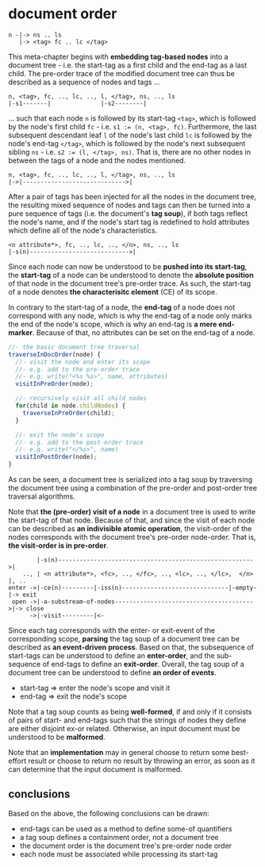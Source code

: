 
# document order

```
n -|-> ns .. ls
   |-> <tag> fc .. lc </tag>
```

This meta-chapter begins with **embedding tag-based nodes** into a document
tree - i.e. the start-tag as a first child and the end-tag as a last child.
The pre-order trace of the modified document tree can thus be described as
a sequence of nodes and tags ...

```
n, <tag>, fc, .., lc, .., l, </tag>, ns, .., ls
|-s1-------|              |-s2--------|
```

... such that each node `n` is followed by its start-tag `<tag>`, which
is followed by the node's first child `fc` - i.e. `s1 := (n, <tag>, fc)`.
Furthermore, the last subsequent descendant leaf `l` of the node's last
child `lc` is followed by the node's end-tag `</tag>`, which is followed
by the node's next subsequent sibling `ns` - i.e. `s2 := (l, </tag>, ns)`.
That is, there are no other nodes in between the tags of a node and the
nodes mentioned.

```
n, <tag>, fc, .., lc, .., l, </tag>, ns, .., ls
|->|----------------------------->|
```

After a pair of tags has been injected for all the nodes in the document tree,
the resulting mixed sequence of nodes and tags can then be turned into a pure
sequence of tags (i.e. the document's **tag soup**), if both tags reflect the
node's name, and if the node's start tag is redefined to hold attributes which
define all of the node's characteristics.

```
<n attribute*>, fc, .., lc, .., </n>, ns, .., ls
|-s(n)---------------------------->|
```

Since each node can now be understood to be **pushed into its start-tag**, the
**start-tag** of a node can be understood to denote the **absolute position**
of that node in the document tree's pre-order trace. As such, the start-tag
of a node denotes **the characterisitc element** (CE) of its scope.

In contrary to the start-tag of a node, the **end-tag** of a node does not
correspond with any node, which is why the end-tag of a node only marks the
end of the node's scope, which is why an end-tag is **a mere end-marker**.
Because of that, no attributes can be set on the end-tag of a node.

```js
//- the basic document tree traversal
traverseInDocOrder(node) {
  //- visit the node and enter its scope
  //- e.g. add to the pre-order trace
  //- e.g. write("<%s %s>", name, attributes)
  visitInPreOrder(node);

  //- recursively visit all child nodes
  for(child in node.childNodes) {
    traverseInPreOrder(child);
  }

  //- exit the node's scope
  //- e.g. add to the post-order trace
  //- e.g. write("</%s>", name)
  visitInPostOrder(node);
}
```

As can be seen, a document tree is serialized into a tag soup by traversing
the document tree using a combination of the pre-order and post-order tree
traversal algorithms.

Note that **the (pre-order) visit of a node** in a document tree is used to
write the start-tag of that node. Because of that, and since the visit of each
node can be described as **an indivisible atomic operation**, the visit-order
of the nodes corresponds with the document tree's pre-order node-order. That
is, **the visit-order is in pre-order**.

```
        |-s(n)------------------------------------------------------->|
    .., | <n attribute*>, <fc>, .., </fc>, .., <lc>, .., </lc>,  </n> |, ..
enter ->|-ce(n)---------|-iss(n)------------------------------|-empty-|-> exit
 open ->|-a-substream-of-nodes--------------------------------------->|-> close
      ->|-visit---------|<-
```

Since each tag corresponds with the enter- or exit-event of the corresponding
scope, **parsing** the tag soup of a document tree can be described as
**an event-driven process**. Based on that, the subsequence of start-tags can
be understood to define an **enter-order**, and the sub-sequence of end-tags
to define an **exit-order**. Overall, the tag soup of a document tree can be
understood to define **an order of events**.

- start-tag => enter the node's scope and visit it
- end-tag => exit the node's scope

Note that a tag soup counts as being **well-formed**, if and only if it consists
of pairs of start- and end-tags such that the strings of nodes they define are
either disjoint ex-or related. Otherwise, an input document must be understood
to be **malformed**.

Note that an **implementation** may in general choose to return some best-effort
result or choose to return no result by throwing an error, as soon as it can
determine that the input document is malformed.

<!-- ======================================================================= -->
## conclusions

Based on the above, the following conclusions can be drawn:

- end-tags can be used as a method to define some-of quantifiers
- a tag soup defines a containment order, not a document tree
- the document order is the document tree's pre-order node order
- each node must be associated while processing its start-tag
